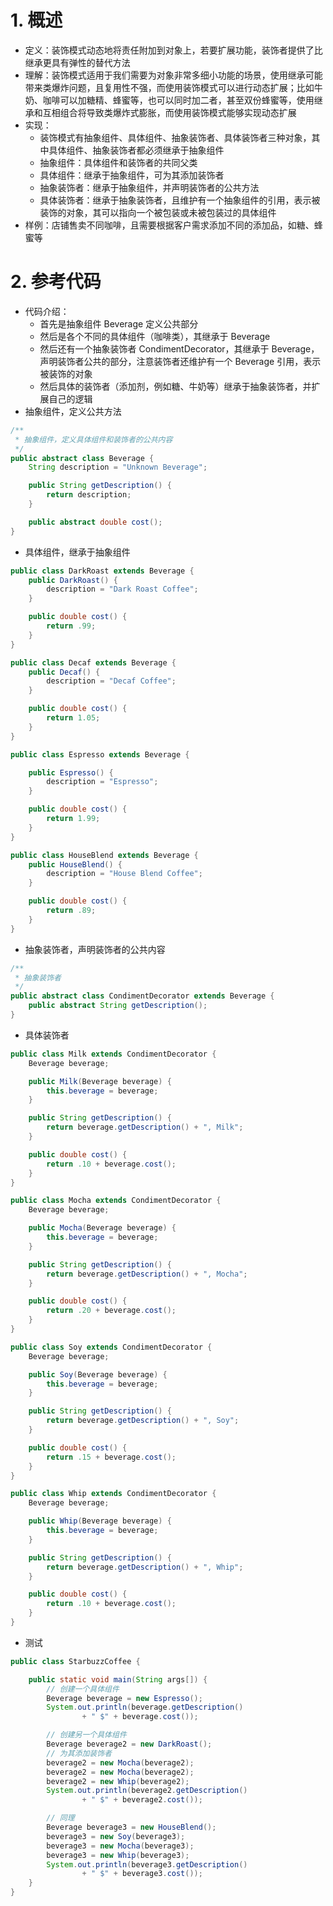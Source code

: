 
# 1. 概述

- 定义：装饰模式动态地将责任附加到对象上，若要扩展功能，装饰者提供了比继承更具有弹性的替代方法
- 理解：装饰模式适用于我们需要为对象非常多细小功能的场景，使用继承可能带来类爆炸问题，且复用性不强，而使用装饰模式可以进行动态扩展；比如牛奶、咖啡可以加糖精、蜂蜜等，也可以同时加二者，甚至双份蜂蜜等，使用继承和互相组合将导致类爆炸式膨胀，而使用装饰模式能够实现动态扩展
- 实现：
    - 装饰模式有抽象组件、具体组件、抽象装饰者、具体装饰者三种对象，其中具体组件、抽象装饰者都必须继承于抽象组件
    - 抽象组件：具体组件和装饰者的共同父类
    - 具体组件：继承于抽象组件，可为其添加装饰者
    - 抽象装饰者：继承于抽象组件，并声明装饰者的公共方法
    - 具体装饰者：继承于抽象装饰者，且维护有一个抽象组件的引用，表示被装饰的对象，其可以指向一个被包装或未被包装过的具体组件
- 样例：店铺售卖不同咖啡，且需要根据客户需求添加不同的添加品，如糖、蜂蜜等


# 2. 参考代码

- 代码介绍：
    - 首先是抽象组件 Beverage 定义公共部分
    - 然后是各个不同的具体组件（咖啡类），其继承于 Beverage
    - 然后还有一个抽象装饰者 CondimentDecorator，其继承于 Beverage，声明装饰者公共的部分，注意装饰者还维护有一个 Beverage 引用，表示被装饰的对象
    - 然后具体的装饰者（添加剂，例如糖、牛奶等）继承于抽象装饰者，并扩展自己的逻辑 
- 抽象组件，定义公共方法
```java
/**
 * 抽象组件，定义具体组件和装饰者的公共内容
 */
public abstract class Beverage {
    String description = "Unknown Beverage";

    public String getDescription() {
        return description;
    }

    public abstract double cost();
}
```
- 具体组件，继承于抽象组件
```java
public class DarkRoast extends Beverage {
    public DarkRoast() {
        description = "Dark Roast Coffee";
    }

    public double cost() {
        return .99;
    }
}

public class Decaf extends Beverage {
    public Decaf() {
        description = "Decaf Coffee";
    }

    public double cost() {
        return 1.05;
    }
}

public class Espresso extends Beverage {

    public Espresso() {
        description = "Espresso";
    }

    public double cost() {
        return 1.99;
    }
}

public class HouseBlend extends Beverage {
    public HouseBlend() {
        description = "House Blend Coffee";
    }

    public double cost() {
        return .89;
    }
}
```
- 抽象装饰者，声明装饰者的公共内容
```java
/**
 * 抽象装饰者
 */
public abstract class CondimentDecorator extends Beverage {
    public abstract String getDescription();
}
```
- 具体装饰者
```java
public class Milk extends CondimentDecorator {
    Beverage beverage;

    public Milk(Beverage beverage) {
        this.beverage = beverage;
    }

    public String getDescription() {
        return beverage.getDescription() + ", Milk";
    }

    public double cost() {
        return .10 + beverage.cost();
    }
}

public class Mocha extends CondimentDecorator {
    Beverage beverage;

    public Mocha(Beverage beverage) {
        this.beverage = beverage;
    }

    public String getDescription() {
        return beverage.getDescription() + ", Mocha";
    }

    public double cost() {
        return .20 + beverage.cost();
    }
}

public class Soy extends CondimentDecorator {
    Beverage beverage;

    public Soy(Beverage beverage) {
        this.beverage = beverage;
    }

    public String getDescription() {
        return beverage.getDescription() + ", Soy";
    }

    public double cost() {
        return .15 + beverage.cost();
    }
}

public class Whip extends CondimentDecorator {
    Beverage beverage;

    public Whip(Beverage beverage) {
        this.beverage = beverage;
    }

    public String getDescription() {
        return beverage.getDescription() + ", Whip";
    }

    public double cost() {
        return .10 + beverage.cost();
    }
}
```

- 测试
```java
public class StarbuzzCoffee {

    public static void main(String args[]) {
        // 创建一个具体组件
        Beverage beverage = new Espresso();
        System.out.println(beverage.getDescription()
                + " $" + beverage.cost());

        // 创建另一个具体组件
        Beverage beverage2 = new DarkRoast();
        // 为其添加装饰者
        beverage2 = new Mocha(beverage2);
        beverage2 = new Mocha(beverage2);
        beverage2 = new Whip(beverage2);
        System.out.println(beverage2.getDescription()
                + " $" + beverage2.cost());

        // 同理
        Beverage beverage3 = new HouseBlend();
        beverage3 = new Soy(beverage3);
        beverage3 = new Mocha(beverage3);
        beverage3 = new Whip(beverage3);
        System.out.println(beverage3.getDescription()
                + " $" + beverage3.cost());
    }
}
```